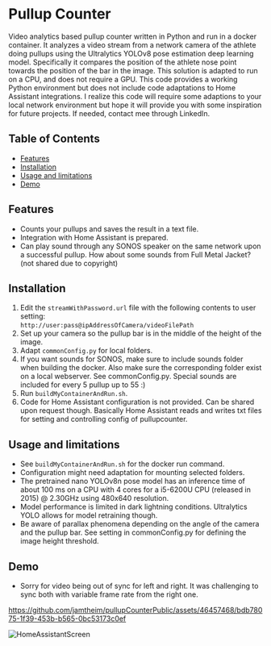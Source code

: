 # Pullup Counter

Video analytics based pullup counter written in Python and run in a docker container. It analyzes a video stream from a network camera of the athlete doing pullups using the Ultralytics YOLOv8 pose estimation deep learning model. Specifically it compares the position of the athlete nose point towards the position of the bar in the image. This solution is adapted to run on a CPU, and does not require a GPU. 
This code provides a working Python environment but does not include code adaptations to Home Assistant integrations. I realize this code will require some adaptions to your local network environment but hope it will provide you with some inspiration for future projects. If needed, contact mee through LinkedIn.

## Table of Contents

- [Features](#features)  
- [Installation](#installation)  
- [Usage and limitations](#usage)
- [Demo](#demo)

## Features  
- Counts your pullups and saves the result in a text file.  
- Integration with Home Assistant is prepared. 
- Can play sound through any SONOS speaker on the same network upon a successful pullup. How about some sounds from Full Metal Jacket? (not shared due to copyright)

## Installation  
1. Edit the `streamWithPassword.url` file with the following contents to user setting:  
   `http://user:pass@ipAddressOfCamera/videoFilePath`  
2. Set up your camera so the pullup bar is in the middle of the height of the image. 
3. Adapt `commonConfig.py` for local folders.
4. If you want sounds for SONOS, make sure to include sounds folder when building the docker. Also 
make sure the corresponding folder exist on a local webserver. See commonConfig.py. 
Special sounds are included for every 5 pullup up to 55 :) 
5. Run `buildMyContainerAndRun.sh`. 
6. Code for Home Assistant configuration is not provided. Can be shared upon request though. Basically Home Assistant reads and writes txt files for setting and controlling config of pullupcounter. 

## Usage and limitations
- See `buildMyContainerAndRun.sh` for the docker run command.  
- Configuration might need adaptation for mounting selected folders. 
- The pretrained nano YOLOv8n pose model has an inference time of about 100 ms on a CPU with 4 cores for a i5-6200U CPU (released in 2015) @ 2.30GHz using 480x640 resolution. 
- Model performance is limited in dark lightning conditions. Ultralytics YOLO allows for model retraining though. 
- Be aware of parallax phenomena depending on the angle of the camera and the pullup bar. See setting in commonConfig.py for defining the image height threshold. 

## Demo  
- Sorry for video being out of sync for left and right. It was challenging to sync both with variable frame rate from the right one. 

https://github.com/jamtheim/pullupCounterPublic/assets/46457468/bdb78075-1f39-453b-b565-0bc53173c0ef


![HomeAssistantScreen](https://github.com/jamtheim/pullupCounterPublic/assets/46457468/7fc7e76e-c9b3-4ea4-840b-2f82e943a6f8)





